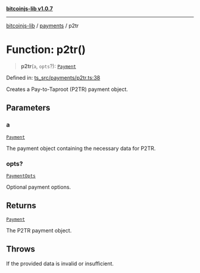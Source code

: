 [**bitcoinjs-lib v1.0.7**](../../../README.md)

***

[bitcoinjs-lib](../../../README.md) / [payments](../README.md) / p2tr

# Function: p2tr()

> **p2tr**(`a`, `opts`?): [`Payment`](../interfaces/Payment.md)

Defined in: [ts\_src/payments/p2tr.ts:38](https://github.com/sCrypt-Inc/bitcoinjs-lib/blob/e3b2d1c4c35cd925f8b17063dc9eb0300cab46a2/ts_src/payments/p2tr.ts#L38)

Creates a Pay-to-Taproot (P2TR) payment object.

## Parameters

### a

[`Payment`](../interfaces/Payment.md)

The payment object containing the necessary data for P2TR.

### opts?

[`PaymentOpts`](../interfaces/PaymentOpts.md)

Optional payment options.

## Returns

[`Payment`](../interfaces/Payment.md)

The P2TR payment object.

## Throws

If the provided data is invalid or insufficient.
